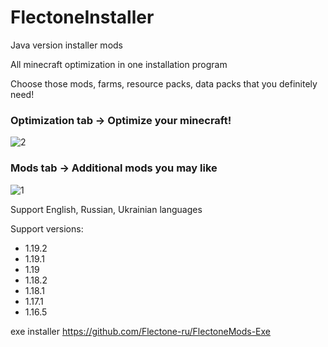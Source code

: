 # FlectoneInstaller
Java version installer mods

All minecraft optimization in one installation program

Choose those mods, farms, resource packs, data packs that you definitely need!


### Optimization tab -> Optimize your minecraft!

![2](https://user-images.githubusercontent.com/69783345/193578616-7590795f-dabd-4ff4-a979-e7b3f97997b2.png)

### Mods tab -> Additional mods you may like

![1](https://user-images.githubusercontent.com/69783345/193578625-945d8d7a-26d6-4bff-a0f0-94a1376d89f2.png)


Support English, Russian, Ukrainian languages

Support versions:
- 1.19.2
- 1.19.1
- 1.19
- 1.18.2
- 1.18.1
- 1.17.1
- 1.16.5

exe installer
https://github.com/Flectone-ru/FlectoneMods-Exe
